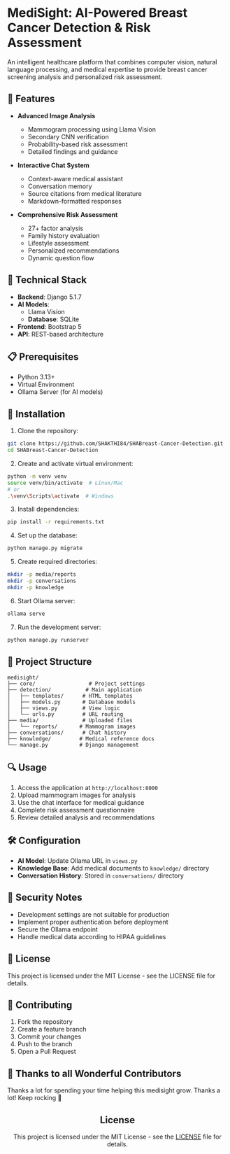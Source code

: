 # MediSight: AI-Powered Breast Cancer Detection & Risk Assessment

An intelligent healthcare platform that combines computer vision, natural language processing, and medical expertise to provide breast cancer screening analysis and personalized risk assessment.

## 🌟 Features

- **Advanced Image Analysis**
  - Mammogram processing using Llama Vision
  - Secondary CNN verification
  - Probability-based risk assessment
  - Detailed findings and guidance

- **Interactive Chat System**
  - Context-aware medical assistant
  - Conversation memory
  - Source citations from medical literature
  - Markdown-formatted responses

- **Comprehensive Risk Assessment**
  - 27+ factor analysis
  - Family history evaluation
  - Lifestyle assessment
  - Personalized recommendations
  - Dynamic question flow

## 🔧 Technical Stack

- **Backend**: Django 5.1.7
- **AI Models**: 
  - Llama Vision
  - **Database**: SQLite
- **Frontend**: Bootstrap 5
- **API**: REST-based architecture

## 📋 Prerequisites

- Python 3.13+
- Virtual Environment
- Ollama Server (for AI models)

## 🚀 Installation

1. Clone the repository:
```bash
git clone https://github.com/SHAKTHI84/SHABreast-Cancer-Detection.git
cd SHABreast-Cancer-Detection
```

2. Create and activate virtual environment:
```bash
python -m venv venv
source venv/bin/activate  # Linux/Mac
# or
.\venv\Scripts\activate  # Windows
```

3. Install dependencies:
```bash
pip install -r requirements.txt
```

4. Set up the database:
```bash
python manage.py migrate
```

5. Create required directories:
```bash
mkdir -p media/reports
mkdir -p conversations
mkdir -p knowledge
```

6. Start Ollama server:
```bash
ollama serve
```

7. Run the development server:
```bash
python manage.py runserver
```

## 📁 Project Structure

```
medisight/
├── core/                 # Project settings
├── detection/           # Main application
│   ├── templates/      # HTML templates
│   ├── models.py       # Database models
│   ├── views.py        # View logic
│   └── urls.py         # URL routing
├── media/              # Uploaded files
│   └── reports/       # Mammogram images
├── conversations/      # Chat history
├── knowledge/         # Medical reference docs
└── manage.py          # Django management
```

## 🔍 Usage

1. Access the application at `http://localhost:8000`
2. Upload mammogram images for analysis
3. Use the chat interface for medical guidance
4. Complete risk assessment questionnaire
5. Review detailed analysis and recommendations

## 🛠️ Configuration

- **AI Model**: Update Ollama URL in `views.py`
- **Knowledge Base**: Add medical documents to `knowledge/` directory
- **Conversation History**: Stored in `conversations/` directory

## 🔐 Security Notes

- Development settings are not suitable for production
- Implement proper authentication before deployment
- Secure the Ollama endpoint
- Handle medical data according to HIPAA guidelines

## 📄 License

This project is licensed under the MIT License - see the LICENSE file for details.

## 🤝 Contributing

1. Fork the repository
2. Create a feature branch
3. Commit your changes
4. Push to the branch
5. Open a Pull Request

## 💪 Thanks to all Wonderful Contributors

Thanks a lot for spending your time helping this medisight grow.
Thanks a lot! Keep rocking 🍻

<div align="center">

## License

This project is licensed under the MIT License - see the [LICENSE](LICENSE) file for details.
